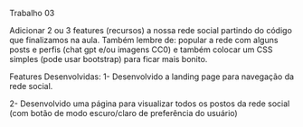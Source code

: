 Trabalho 03


Adicionar 2 ou 3 features (recursos) a nossa rede social partindo do código que finalizamos na aula. Também lembre de: popular a rede com alguns posts e perfis (chat gpt e/ou imagens CC0) e também colocar um CSS simples (pode usar bootstrap) para ficar mais bonito.

Features Desenvolvidas:
1- Desenvolvido a landing page para navegação da rede social.

2- Desenvolvido uma página para visualizar todos os postos da rede social (com botão de modo escuro/claro de preferência do usuário)
